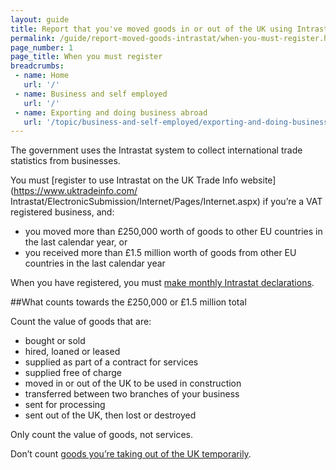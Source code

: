 ```yaml
---
layout: guide
title: Report that you've moved goods in or out of the UK using Intrastat
permalink: /guide/report-moved-goods-intrastat/when-you-must-register.html
page_number: 1
page_title: When you must register
breadcrumbs:
 - name: Home
   url: '/'
 - name: Business and self employed
   url: '/'
 - name: Exporting and doing business abroad
   url: '/topic/business-and-self-employed/exporting-and-doing-business-abroad.html'   
---
```


The government uses the Intrastat system to collect international trade statistics from businesses.

You must [register to use Intrastat on the UK Trade Info website](https://www.uktradeinfo.com/
Intrastat/ElectronicSubmission/Internet/Pages/Internet.aspx) if you’re a VAT registered business, and:

- you moved more than £250,000 worth of goods to other EU countries in the last calendar year, or
- you received more than £1.5 million worth of goods from other EU countries in the last calendar year

When you have registered, you must [make monthly Intrastat declarations](/guide/report-moved-goods-intrastat/make-intrastat-declaration.html).

##What counts towards the £250,000 or £1.5 million total

Count the value of goods that are:

- bought or sold  
- hired, loaned or leased  
- supplied as part of a contract for services  
- supplied free of charge  
- moved in or out of the UK to be used in construction  
- transferred between two branches of your business  
- sent for processing  
- sent out of the UK, then lost or destroyed  

Only count the value of goods, not services.

Don’t count [goods you’re taking out of the UK temporarily](/guide/take-goods-out-uk-temporarily-for-business/overview.html).
